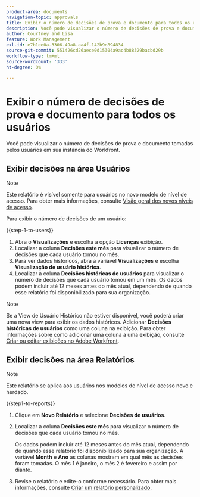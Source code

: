```yaml
---
product-area: documents
navigation-topic: approvals
title: Exibir o número de decisões de prova e documento para todos os usuários
description: Você pode visualizar o número de decisões de prova e documento tomadas pelos usuários em sua instância do Workfront.
author: Courtney and Lisa
feature: Work Management
exl-id: e7b1ee0a-3306-49a8-aa4f-142b9d894834
source-git-commit: 551426cd26aece0d15304a9ac4b88329bacbd29b
workflow-type: tm+mt
source-wordcount: '333'
ht-degree: 0%

---
```



# Exibir o número de decisões de prova e documento para todos os usuários

Você pode visualizar o número de decisões de prova e documento tomadas pelos usuários em sua instância do Workfront.

## Exibir decisões na área Usuários

>[!NOTE]
>
>Este relatório é visível somente para usuários no novo modelo de nível de acesso. Para obter mais informações, consulte [Visão geral dos novos níveis de acesso](/help/quicksilver/administration-and-setup/add-users/how-access-levels-work/access-level-overview.md).

Para exibir o número de decisões de um usuário:

{{step-1-to-users}}

1. Abra o **Visualizações** e escolha a opção **Licenças** exibição.
1. Localizar a coluna **Decisões este mês** para visualizar o número de decisões que cada usuário tomou no mês.
1. Para ver dados históricos, abra a variável **Visualizações** e escolha **Visualização de usuário histórica**.
1. Localizar a coluna **Decisões históricas de usuários** para visualizar o número de decisões que cada usuário tomou em um mês. Os dados podem incluir até 12 meses antes do mês atual, dependendo de quando esse relatório foi disponibilizado para sua organização.

>[!NOTE]
>
>Se a View de Usuário Histórico não estiver disponível, você poderá criar uma nova view para exibir os dados históricos. Adicionar **Decisões históricas de usuários** como uma coluna na exibição. Para obter informações sobre como adicionar uma coluna a uma exibição, consulte [Criar ou editar exibições no Adobe Workfront](/help/quicksilver/reports-and-dashboards/reports/reporting-elements/create-edit-views.md).


## Exibir decisões na área Relatórios

>[!NOTE]
>
>Este relatório se aplica aos usuários nos modelos de nível de acesso novo e herdado.

{{step1-to-reports}}

1. Clique em **Novo Relatório** e selecione **Decisões de usuários**.
1. Localizar a coluna **Decisões este mês** para visualizar o número de decisões que cada usuário tomou no mês.

   Os dados podem incluir até 12 meses antes do mês atual, dependendo de quando esse relatório foi disponibilizado para sua organização. A variável **Month** e **Ano** as colunas mostram em qual mês as decisões foram tomadas. O mês 1 é janeiro, o mês 2 é fevereiro e assim por diante.

1. Revise o relatório e edite-o conforme necessário. Para obter mais informações, consulte [Criar um relatório personalizado](/help/quicksilver/reports-and-dashboards/reports/creating-and-managing-reports/create-custom-report.md).


